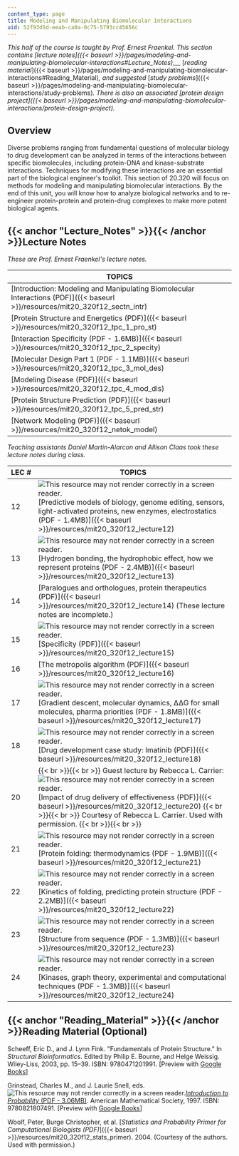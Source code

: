 ```yaml
---
content_type: page
title: Modeling and Manipulating Biomolecular Interactions
uid: 52f93d5d-eeab-ca0a-0c75-5793cc45656c
---
```


_This half of the course is taught by Prof. Ernest Fraenkel. This section contains_ _[_lecture notes_]({{< baseurl >}}/pages/modeling-and-manipulating-biomolecular-interactions#Lecture_Notes)_,__ [_reading material_]({{< baseurl >}}/pages/modeling-and-manipulating-biomolecular-interactions#Reading_Material)_,_ _and suggested_ [_study problems_]({{< baseurl >}}/pages/modeling-and-manipulating-biomolecular-interactions/study-problems)_._ _There is also an associated [protein design project]({{< baseurl >}}/pages/modeling-and-manipulating-biomolecular-interactions/protein-design-project)._

Overview
--------

Diverse problems ranging from fundamental questions of molecular biology to drug development can be analyzed in terms of the interactions between specific biomolecules, including protein-DNA and kinase-substrate interactions. Techniques for modifying these interactions are an essential part of the biological engineer's toolkit. This section of 20.320 will focus on methods for modeling and manipulating biomolecular interactions. By the end of this unit, you will know how to analyze biological networks and to re-engineer protein-protein and protein-drug complexes to make more potent biological agents.

{{< anchor "Lecture_Notes" >}}{{< /anchor >}}Lecture Notes
----------------------------------------------------------

_These are Prof. Ernest Fraenkel's lecture notes._

| TOPICS |
| --- |
| [Introduction: Modeling and Manipulating Biomolecular Interactions (PDF)]({{< baseurl >}}/resources/mit20_320f12_sectn_intr) |
| [Protein Structure and Energetics (PDF)]({{< baseurl >}}/resources/mit20_320f12_tpc_1_pro_st) |
| [Interaction Specificity (PDF - 1.6MB)]({{< baseurl >}}/resources/mit20_320f12_tpc_2_specity) |
| [Molecular Design Part 1 (PDF - 1.1MB)]({{< baseurl >}}/resources/mit20_320f12_tpc_3_mol_des) |
| [Modeling Disease (PDF)]({{< baseurl >}}/resources/mit20_320f12_tpc_4_mod_dis) |
| [Protein Structure Prediction (PDF)]({{< baseurl >}}/resources/mit20_320f12_tpc_5_pred_str) |
| [Network Modeling (PDF)]({{< baseurl >}}/resources/mit20_320f12_netok_model) 

_Teaching assistants Daniel Martin-Alarcon and Allison Claas took these lecture notes during class._

| LEC # | TOPICS |
| --- | --- |
| 12 | ![This resource may not render correctly in a screen reader.](/images/inacessible.gif)[Predictive models of biology, genome editing, sensors, light-activated proteins, new enzymes, electrostatics (PDF - 1.4MB)]({{< baseurl >}}/resources/mit20_320f12_lecture12) |
| 13 | ![This resource may not render correctly in a screen reader.](/images/inacessible.gif)[Hydrogen bonding, the hydrophobic effect, how we represent proteins (PDF - 2.4MB)]({{< baseurl >}}/resources/mit20_320f12_lecture13) |
| 14 | [Paralogues and orthologues, protein therapeutics (PDF)]({{< baseurl >}}/resources/mit20_320f12_lecture14) (These lecture notes are incomplete.) |
| 15 | ![This resource may not render correctly in a screen reader.](/images/inacessible.gif)[Specificity (PDF)]({{< baseurl >}}/resources/mit20_320f12_lecture15) |
| 16 | [The metropolis algorithm (PDF)]({{< baseurl >}}/resources/mit20_320f12_lecture16) |
| 17 | ![This resource may not render correctly in a screen reader.](/images/inacessible.gif)[Gradient descent, molecular dynamics, ΔΔG for small molecules, pharma priorities (PDF - 1.8MB)]({{< baseurl >}}/resources/mit20_320f12_lecture17) |
| 18 | ![This resource may not render correctly in a screen reader.](/images/inacessible.gif)[Drug development case study: Imatinib (PDF)]({{< baseurl >}}/resources/mit20_320f12_lecture18) |
| 20 |  {{< br >}}{{< br >}} Guest lecture by Rebecca L. Carrier: ![This resource may not render correctly in a screen reader.](/images/inacessible.gif)[Impact of drug delivery of effectiveness (PDF)]({{< baseurl >}}/resources/mit20_320f12_lecture20) {{< br >}}{{< br >}} Courtesy of Rebecca L. Carrier. Used with permission. {{< br >}}{{< br >}}  |
| 21 | ![This resource may not render correctly in a screen reader.](/images/inacessible.gif)[Protein folding: thermodynamics (PDF - 1.9MB)]({{< baseurl >}}/resources/mit20_320f12_lecture21) |
| 22 | ![This resource may not render correctly in a screen reader.](/images/inacessible.gif)[Kinetics of folding, predicting protein structure (PDF - 2.2MB)]({{< baseurl >}}/resources/mit20_320f12_lecture22) |
| 23 | ![This resource may not render correctly in a screen reader.](/images/inacessible.gif)[Structure from sequence (PDF - 1.3MB)]({{< baseurl >}}/resources/mit20_320f12_lecture23) |
| 24 | ![This resource may not render correctly in a screen reader.](/images/inacessible.gif)[Kinases, graph theory, experimental and computational techniques (PDF - 1.3MB)]({{< baseurl >}}/resources/mit20_320f12_lecture24) 

{{< anchor "Reading_Material" >}}{{< /anchor >}}Reading Material (Optional)
---------------------------------------------------------------------------

Scheeff, Eric D., and J. Lynn Fink. "Fundamentals of Protein Structure." In _Structural Bioinformatics_. Edited by Philip E. Bourne, and Helge Weissig. Wiley-Liss, 2003, pp. 15–39. ISBN: 9780471201991. \[Preview with [Google Books](http://books.google.com/books?id=4H_ai7ivRIcC&pg=PA15#v=onepage)\]

Grinstead, Charles M., and J. Laurie Snell, eds. ![This resource may not render correctly in a screen reader.](/images/inacessible.gif)[_Introduction to Probability_ (PDF - 3.06MB)](http://www.dartmouth.edu/~chance/teaching_aids/books_articles/probability_book/amsbook.mac.pdf). American Mathematical Society, 1997. ISBN: 9780821807491. \[Preview with [Google Books](http://books.google.com/books?id=14oq4uWGCkwC&pg=PAfrontcover)\]

Woolf, Peter, Burge Christopher, et al. [_Statistics and Probability Primer for Computational Biologists (PDF)_]({{< baseurl >}}/resources/mit20_320f12_stats_primer). 2004. (Courtesy of the authors. Used with permission.)